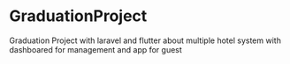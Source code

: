 # GraduationProject
Graduation Project with laravel and flutter about multiple hotel system with dashboared for management and app for guest
